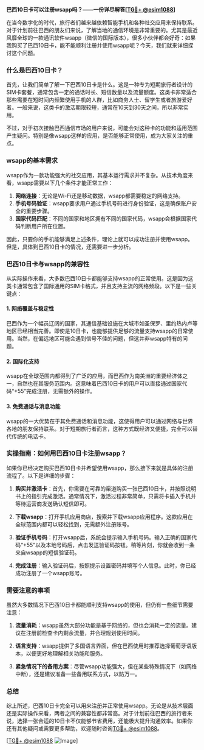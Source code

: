 **巴西10日卡可以注册wsapp吗？——一份详尽解答[[TG💪+ @esim1088](https://t.me/s/esim1088)]**

在当今数字化的时代，旅行者们越来越依赖智能手机和各种社交应用来保持联系。对于计划前往巴西的朋友们来说，了解当地的通信环境是非常重要的。尤其是最近风靡全球的一款通讯软件wsapp（微信的国际版本），很多小伙伴都会好奇：如果我购买了巴西10日卡，能不能顺利注册并使用wsapp呢？今天，我们就来详细探讨这个问题。

### 什么是巴西10日卡？

首先，让我们简单了解一下巴西10日卡是什么。这是一种专为短期旅行者设计的SIM卡套餐，通常包含一定的通话时长、短信数量以及流量额度。这类卡非常适合那些需要在短时间内频繁使用手机的人群，比如商务人士、留学生或者旅游爱好者。一般来说，这类卡的激活期限较短，通常在10天到30天之间，所以非常实用。

不过，对于初次接触巴西通信市场的用户来说，可能会对这种卡的功能和适用范围产生疑问。特别是像wsapp这样的应用，是否能够正常使用，成为大家关注的重点。

### wsapp的基本需求

wsapp作为一款功能强大的社交应用，其基本运行需求并不复杂。从技术角度来看，wsapp需要以下几个条件才能正常工作：

1. **网络连接**：无论是Wi-Fi还是移动数据，wsapp都需要稳定的网络支持。
2. **手机号码验证**：wsapp要求用户通过手机号码进行身份验证，这是确保账户安全的重要步骤。
3. **国家代码匹配**：不同的国家和地区拥有不同的国家代码，wsapp会根据国家代码判断用户所在位置。

因此，只要你的手机能够满足上述条件，理论上就可以成功注册并使用wsapp。但是，具体到巴西10日卡的情况，还需要进一步分析。

### 巴西10日卡与wsapp的兼容性

从实际操作来看，大多数巴西10日卡都能够支持wsapp的正常使用。这是因为这类卡通常包含了国际通用的SIM卡格式，并且支持主流的网络频段。以下是一些关键点：

#### 1. 网络覆盖与稳定性
巴西作为一个幅员辽阔的国家，其通信基础设施在大城市如圣保罗、里约热内卢等地区已经相当完善。即使是10日卡，也能够提供足够的流量支持wsapp的日常使用。当然，在偏远地区可能会遇到信号不佳的问题，但这并非wsapp特有的问题。

#### 2. 国际化支持
wsapp在全球范围内都得到了广泛的应用，而巴西作为南美洲的重要经济体之一，自然也在其服务范围内。这意味着巴西10日卡的用户可以直接通过国家代码“+55”完成注册，无需额外的操作。

#### 3. 免费通话与消息功能
wsapp的一大优势在于其免费通话和消息功能，这使得用户可以通过网络与世界各地的朋友保持联系。对于短期旅行者而言，这种方式既经济又便捷，完全可以替代传统的电话卡。

### 实操指南：如何用巴西10日卡注册wsapp？

如果你已经决定购买巴西10日卡并希望使用wsapp，那么接下来就是具体的注册流程了。以下是详细的步骤：

1. **购买并激活卡**：首先，你需要在可靠的渠道购买一张巴西10日卡，并按照说明书上的指引完成激活。通常情况下，激活过程非常简单，只需将卡插入手机并等待运营商发送确认短信即可。

2. **下载wsapp**：打开手机应用商店，搜索并下载wsapp应用程序。这款应用在全球范围内都可以轻松找到，无需额外注册账号。

3. **验证手机号码**：打开wsapp后，系统会提示输入手机号码。输入正确的国家代码“+55”以及本地号码后，点击发送验证码按钮。稍等片刻，你就会收到一条来自wsapp的短信验证码。

4. **完成注册**：输入验证码后，按照提示设置密码并填写个人信息。此时，你已经成功注册了一个wsapp账号。

### 需要注意的事项

虽然大多数情况下巴西10日卡都能顺利支持wsapp的使用，但仍有一些细节需要注意：

1. **流量消耗**：wsapp虽然大部分功能是基于网络的，但也会消耗一定的流量。建议在注册前检查卡内剩余流量，并合理规划使用时间。

2. **语言支持**：wsapp提供了多国语言界面，但在巴西使用时推荐选择葡萄牙语版本，以便更好地理解相关功能和服务。

3. **紧急情况下的备用方案**：尽管wsapp功能强大，但在某些特殊情况下（如网络中断），还是建议准备一些备用联系方式，以防万一。

### 总结

综上所述，巴西10日卡完全可以用来注册并正常使用wsapp。无论是从技术层面还是实际操作来看，两者之间的兼容性都非常高。对于计划前往巴西的旅行者来说，选择一张合适的10日卡不仅能够节省费用，还能极大提升沟通效率。如果你还有其他疑问或需要更多帮助，欢迎随时咨询[TG💪+ @esim1088](https://t.me/s/esim1088)。

[[TG💪+ @esim1088](https://t.me/s/esim1088) ![Image](https://i.postimg.cc/4NQfJmqS/Snipaste-2025-05-13-00-14-12.png)]